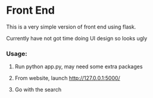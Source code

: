 # Front End

This is a very simple version of front end using flask. 

Currently have not got time doing UI design so looks ugly



### Usage:

1. Run python app.py, may need some extra packages

2. From website, launch http://127.0.0.1:5000/
3. Go with the search